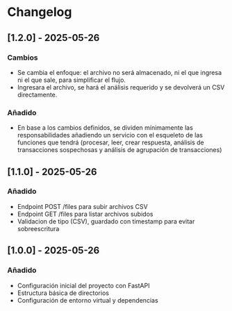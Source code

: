 # Changelog

## [1.2.0] - 2025-05-26
### Cambios
- Se cambia el enfoque: el archivo no será almacenado, ni el que ingresa ni el que sale, para simplificar el flujo.
- Ingresara el archivo, se hará el análisis requerido y se devolverá un CSV directamente.
### Añadido
- En base a los cambios definidos, se dividen mínimamente las responsabilidades añadiendo un servicio con el esqueleto de las funciones que tendrá (procesar, leer, crear respuesta, análisis de transacciones sospechosas y análisis de agrupación de transacciones)

## [1.1.0] - 2025-05-26
### Añadido
- Endpoint POST /files para subir archivos CSV
- Endpoint GET /files para listar archivos subidos
- Validacion de tipo (CSV), guardado con timestamp para evitar sobreescritura

## [1.0.0] - 2025-05-26
### Añadido
- Configuración inicial del proyecto con FastAPI
- Estructura básica de directorios
- Configuración de entorno virtual y dependencias